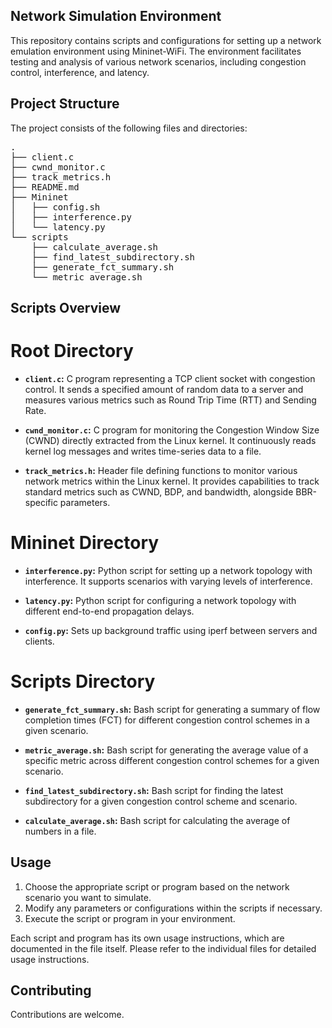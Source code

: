 ## Network Simulation Environment

This repository contains scripts and configurations for setting up a network emulation environment using Mininet-WiFi. The environment facilitates testing and analysis of various network scenarios, including congestion control, interference, and latency.

## Project Structure
The project consists of the following files and directories:

<pre>
.
├── client.c
├── cwnd_monitor.c
├── track_metrics.h
├── README.md
├── Mininet
│   ├── config.sh
│   ├── interference.py
│   └── latency.py
└── scripts
    ├── calculate_average.sh
    ├── find_latest_subdirectory.sh
    ├── generate_fct_summary.sh
    └── metric_average.sh
</pre>

## Scripts Overview

# Root Directory

- **`client.c`:** C program representing a TCP client socket with congestion control. It sends a specified amount of random data to a server and measures various metrics such as Round Trip Time (RTT) and Sending Rate.

- **`cwnd_monitor.c`:** C program for monitoring the Congestion Window Size (CWND) directly extracted from the Linux kernel. It continuously reads kernel log messages and writes time-series data to a file.

- **`track_metrics.h`:** Header file defining functions to monitor various network metrics within the Linux kernel. It provides capabilities to track standard metrics such as CWND, BDP, and bandwidth, alongside BBR-specific parameters.


# Mininet Directory

- **`interference.py`:** Python script for setting up a network topology with interference. It supports scenarios with varying levels of interference.

- **`latency.py`:** Python script for configuring a network topology with different end-to-end propagation delays.

- **`config.py`:** Sets up background traffic using iperf between servers and clients.

# Scripts Directory

- **`generate_fct_summary.sh`:** Bash script for generating a summary of flow completion times (FCT) for different congestion control schemes in a given scenario.

- **`metric_average.sh`:** Bash script for generating the average value of a specific metric across different congestion control schemes for a given scenario.

- **`find_latest_subdirectory.sh`:** Bash script for finding the latest subdirectory for a given congestion control scheme and scenario.

- **`calculate_average.sh`:** Bash script for calculating the average of numbers in a file.

## Usage

1. Choose the appropriate script or program based on the network scenario you want to simulate.
2. Modify any parameters or configurations within the scripts if necessary.
3. Execute the script or program in your environment.

Each script and program has its own usage instructions, which are documented in the file itself. Please refer to the individual files for detailed usage instructions.

## Contributing
Contributions are welcome.